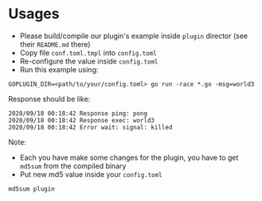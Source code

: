 # Usages

- Please build/compile our plugin's example inside `plugin` director (see their `README.md` there)
- Copy file `conf.toml.tmpl` into `config.toml`
- Re-configure the value inside `config.toml`
- Run this example using:

```
GOPLUGIN_DIR=<path/to/your/config.toml> go run -race *.go -msg=world3
```

Response should be like:

```
2020/09/18 00:18:42 Response ping: pong
2020/09/18 00:18:42 Response exec: world3
2020/09/18 00:18:42 Error wait: signal: killed
```

Note:

- Each you have make some changes for the plugin, you have to get `md5sum` from the compiled binary
- Put new md5 value inside your `config.toml`

```
md5sum plugin
```